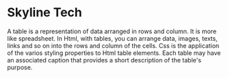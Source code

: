 # Skyline Tech
A table is a representation of data arranged in rows and column. It is more like spreadsheet. In Html, with tables, you can arrange data, images, texts, links and so on into the rows and column of the cells. Css is the application of the varios styling properties to Html table elements. Each table may have an associated caption that provides a short description of the table's purpose.
